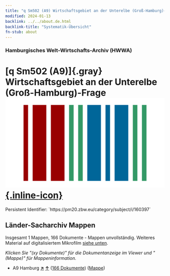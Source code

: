 ```yaml
---
title: "q Sm502 (A9) Wirtschaftsgebiet an der Unterelbe (Groß-Hamburg)-Frage"
modified: 2024-01-13
backlink: ../../about.de.html
backlink-title: "Systematik-Übersicht"
fn-stub: about
---
```


### Hamburgisches Welt-Wirtschafts-Archiv (HWWA)

# [q Sm502 (A9)]{.gray}&#8201; Wirtschaftsgebiet an der Unterelbe (Groß-Hamburg)-Frage &#160; [![Wikidata](/images/Wikidata-logo.svg "Wikidata"){.inline-icon}](http://www.wikidata.org/entity/Q104711426)

<div class="hint">Persistent Identifier: `https://pm20.zbw.eu/category/subject/i/160397`</div>







## Länder-Sacharchiv Mappen






Insgesamt 1 Mappen, 166 Dokumente - Mappen unvollständig. Weiteres Material auf digitalisiertem Mikrofilm [siehe unten](#filmsections).

_Klicken Sie "(xy Dokumente)" für die Dokumentanzeige im Viewer und "(Mappe)" für Mappeninformation._



- A9 Hamburg [**&nearr;**](../../../geo/i/140905/about.de.html "Hamburg (alle Mappen)") [**&uarr;**](../../../geo/about.de.html#A9 "Ländersystematik") (<a href="https://pm20.zbw.eu/iiifview/folder/sh/140905,160397" title="über: Hamburg : Wirtschaftsgebiet an der Unterelbe (Groß-Hamburg)-Frage" target="_blank">166 Dokumente</a>) ([Mappe](../../../../folder/sh/1409xx/140905/1603xx/160397/about.de.html))



<a id="filmsections" />














